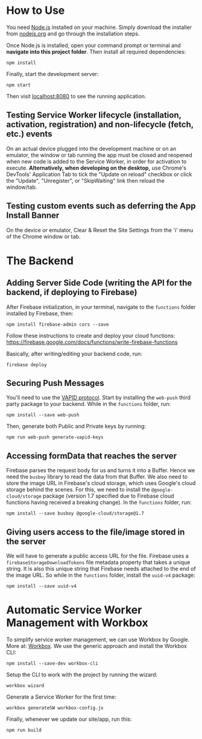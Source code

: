 # How to Use
You need [Node.js](https://nodejs.org) installed on your machine. Simply download the installer from [nodejs.org](https://nodejs.org) and go through the installation steps.

Once Node.js is installed, open your command prompt or terminal and **navigate into this project folder**. Then install all required dependencies:

    npm install

Finally, start the development server:

    npm start

Then visit [localhost:8080](http://localhost:8080) to see the running application.

## Testing Service Worker lifecycle (installation, activation, registration) and non-lifecycle (fetch, etc.) events
On an actual device plugged into the development machine or on an emulator, the window or tab running the app must be closed and reopened when new code is added to the Service Worker, in order for activation to execute. **Alternatively, when developing on the desktop,** use Chrome's DevTools' Application Tab to tick the "Update on reload" checkbox or click the "Update", "Unregister", or "SkipWaiting" link then reload the window/tab.

## Testing custom events such as deferring the App Install Banner
On the device or emulator, Clear & Reset the Site Settings from the 'i' menu of the Chrome window or tab.

# The Backend

## Adding Server Side Code (writing the API for the backend, if deploying to Firebase)
After Firebase initialization, in your terminal, navigate to the ```functions``` folder installed by Firebase, then:
    
    npm install firebase-admin cors --save

Follow these instructions to create and deploy your cloud functions:
    https://firebase.google.com/docs/functions/write-firebase-functions

Basically, after writing/editing your backend code, run:

    firebase deploy

## Securing Push Messages
You'll need to use the [VAPID protocol](https://blog.mozilla.org/services/2016/04/04/using-vapid-with-webpush/). Start by installing the ```web-push``` third party package to your backend. While in the ```functions``` folder, run:

    npm install --save web-push

Then, generate both Public and Private keys by running:

    npm run web-push generate-vapid-keys

## Accessing formData that reaches the server
Firebase parses the request body for us and turns it into a Buffer. Hence we need the ```busboy``` library to read the data from that Buffer. We also need to store the image URL in Firebase's cloud storage, which uses Google's cloud storage behind the scenes. For this, we need to install the ```@google-cloud/storage``` package (version 1.7 specified due to Firebase cloud functions having received a breaking change). In the ```functions``` folder, run:

    npm install --save busboy @google-cloud/storage@1.7

## Giving users access to the file/image stored in the server
We will have to generate a public access URL for the file. Firebase uses a ```firebaseStorageDownloadTokens``` file metadata property that takes a unique string. It is also this unique string that Firebase needs attached to the end of the image URL. So while in the ```functions``` folder, install the ```uuid-v4``` package:

    npm install --save uuid-v4

# Automatic Service Worker Management with Workbox
To simplify service worker management, we can use Workbox by Google. More at: [Workbox](https://developers.google.com/web/tools/workbox/). We use the generic approach and install the Workbox CLI:

    npm install --save-dev workbox-cli

Setup the CLI to work with the project by running the wizard:

    workbox wizard

Generate a Service Worker for the first time:

    workbox generateSW workbox-config.js

Finally, whenever we update our site/app, run this:

    npm run build
